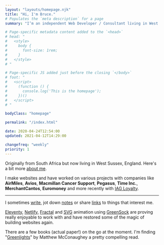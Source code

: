 ```yaml
---
layout: "layouts/homepage.njk"
title: "Hi, I'm Bruce."
# Populates the `meta description` for a page
summary: "I’m an independent Web Developer / Consultant living in West Sussex, England and have been helping people build & enhance their websites for a number of years."

# Page-specific metadata content added to the `<head>`
# head: "
#   <style>
#     body {
#       font-size: 1rem;
#     }
#   </style>
# "

# Page-specific JS added just before the closing `</body>`
# foot: "
#   <script>
#     (function () {
#       console.log('This is the homepage');
#     })()
#   </script>
# "

bodyClass: "homepage"

permalink: "/index.html"

date: 2020-04-24T12:54:00
updated: 2021-04-12T14:29:00

changefreq: "weekly"
priority: 1
---
```


Originally from South Africa but now living in West Sussex, England. Here's a bit more [about me](/about).

I make websites and have worked on various projects with companies like **AirMiles**, **Avios**, **Macmillan Cancer Support**, **Pegasus**, **Time Inc.**, **MerchantCantos**, **Euromoney** and more recently with [IAG Loyalty](https://iagloyalty.com/).

***

I sometimes [write](/writing), jot down [notes](/notes) or share [links](/links) to things that interest me.

[Eleventy](https://www.11ty.io/), [Netlify](https://www.netlify.com/), [Fractal](https://fractal.build/) and [SVG](https://developer.mozilla.org/en-US/docs/Web/SVG) animation using [GreenSock](https://greensock.com/) are proving really enjoyable to work with and have restored some of the magic of building websites again.

There are a few books (actual paper!) on the go at the moment. I'm finding "[Greenlights](https://greenlights.com/)" by Matthew McConaughey a pretty compelling read.
